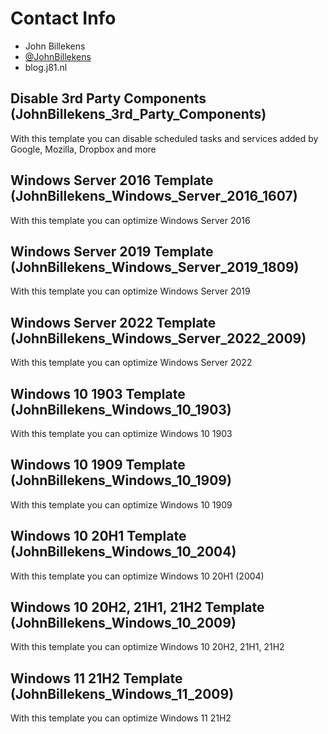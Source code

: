 # Contact Info
 - John Billekens
 - [@JohnBillekens](https://twitter.com/JohnBillekens)
 - blog.j81.nl

## Disable 3rd Party Components (JohnBillekens_3rd_Party_Components)
With this template you can disable scheduled tasks and services added by Google, Mozilla, Dropbox and more

## Windows Server 2016 Template (JohnBillekens_Windows_Server_2016_1607)
With this template you can optimize Windows Server 2016

## Windows Server 2019 Template (JohnBillekens_Windows_Server_2019_1809)
With this template you can optimize Windows Server 2019

## Windows Server 2022 Template (JohnBillekens_Windows_Server_2022_2009)
With this template you can optimize Windows Server 2022

## Windows 10 1903 Template (JohnBillekens_Windows_10_1903)
With this template you can optimize Windows 10 1903

## Windows 10 1909 Template (JohnBillekens_Windows_10_1909)
With this template you can optimize Windows 10 1909

## Windows 10 20H1 Template (JohnBillekens_Windows_10_2004)
With this template you can optimize Windows 10 20H1 (2004)

## Windows 10 20H2, 21H1, 21H2 Template (JohnBillekens_Windows_10_2009)
With this template you can optimize Windows 10 20H2, 21H1, 21H2

## Windows 11 21H2 Template (JohnBillekens_Windows_11_2009)
With this template you can optimize Windows 11 21H2

